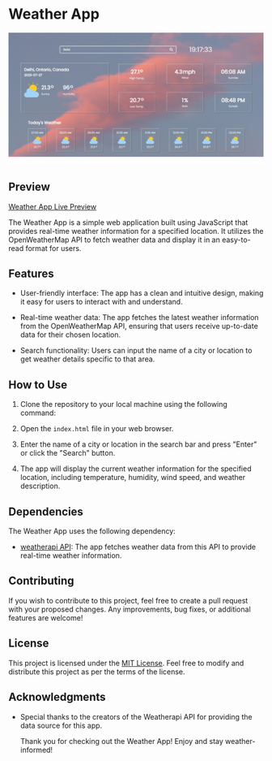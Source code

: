 # Weather App

![Weather App Preview](./weather.jpg) 


## Preview

[Weather App Live Preview](https://weatherforcastapp.netlify.app/)



The Weather App is a simple web application built using JavaScript that provides real-time weather information for a specified location. It utilizes the OpenWeatherMap API to fetch weather data and display it in an easy-to-read format for users.

## Features

- User-friendly interface: The app has a clean and intuitive design, making it easy for users to interact with and understand.

- Real-time weather data: The app fetches the latest weather information from the OpenWeatherMap API, ensuring that users receive up-to-date data for their chosen location.

- Search functionality: Users can input the name of a city or location to get weather details specific to that area.




## How to Use

1. Clone the repository to your local machine using the following command:


2. Open the `index.html` file in your web browser.

3. Enter the name of a city or location in the search bar and press "Enter" or click the "Search" button.

4. The app will display the current weather information for the specified location, including temperature, humidity, wind speed, and weather description.

## Dependencies

The Weather App uses the following dependency:

- [weatherapi API](https://www.weatherapi.com/): The app fetches weather data from this API to provide real-time weather information.



## Contributing

If you wish to contribute to this project, feel free to create a pull request with your proposed changes. Any improvements, bug fixes, or additional features are welcome!

## License

This project is licensed under the [MIT License](LICENSE). Feel free to modify and distribute this project as per the terms of the license.

## Acknowledgments

- Special thanks to the creators of the Weatherapi API for providing the data source for this app.


    Thank you for checking out the Weather App! Enjoy and stay weather-informed!


